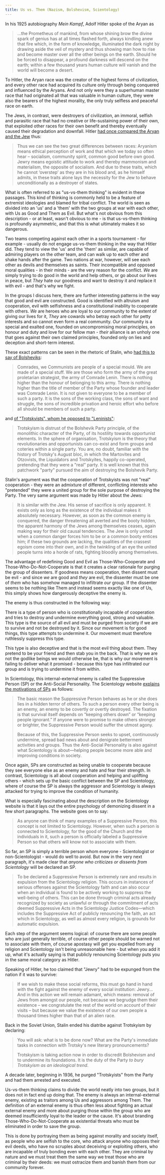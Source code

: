 ```yaml
---
title: Us vs. Them (Nazism, Bolshevism, Scientology)
---
```


In his 1925 autobiography *Mein Kampf*, Adolf Hitler spoke of the Aryan as

> ...the Prometheus of mankind, from whose shining brow the divine spark of genius has at all times flashed forth, always kindling anew that fire which, in the form of knowledge, illuminated the dark night by drawing aside the veil of mystery and thus showing man how to rise and become master over all the other beings on the earth. Should he be forced to disappear, a profound darkness will descend on the earth; within a few thousand years human culture will vanish and the world will become a desert.

<!--more-->To Hitler, the Aryan race was the creator of the highest forms of civilization, and every other race had acquired its culture only through being conquered and influenced by the Aryans. And not only were they a superhuman master race that had originated all that was valuable in human culture, they were also the bearers of the highest morality, the only truly selfless and peaceful race on earth.

The Jews, in contrast, were destroyers of civilization, an immoral, selfish and parasitic race that had no creative or life-sustaining power of their own, that exploited other races for their own benefit and thereby eventually caused their degradation and downfall. Hitler [had once compared the Aryan and the Jew](https://carolynyeager.net/why-we-are-antisemites-text-adolf-hitlers-1920-speech-hofbr%C3%A4uhaus) thus:

> Thus we can see the two great differences between races: Aryanism means ethical perception of work and that which we today so often hear – socialism, community spirit, common good before own good. Jewry means egoistic attitude to work and thereby mammonism and materialism, the opposite of socialism. And due to these traits, which he cannot ‘overstep’ as they are in his blood and, as he himself admits, in these traits alone lays the necessity for the Jew to behave unconditionally as a destroyer of states.

What is often referred to as "us-vs-them thinking" is evident in these passages. This kind of thinking is commonly held to be a feature of extremist ideologies and blamed for tribal conflict. The world is seen as divided into an 'us' and a 'them' with the two groups at war with each other, with Us as Good and Them as Evil. But what's not obvious from this description - or at least, wasn't obvious to me - is that us-vs-them thinking is profoundly asymmetric, and that this is what ultimately makes it so dangerous.

Two teams competing against each other in a sports tournament - for example - usually do not engage us-vs-them thinking in the way that Hitler did. They tend to view the 'us' and the 'them' as similar, are capable of admiring players on the other team, and can walk up to each other and shake hands after the game. Two nations at war, however, will see each other as devils and themselves as saints. Their incompatible and opposed moral qualities - in their minds - are the very reason for the conflict. *We* are simply trying to do good in the world and help others, or go about our lives in peace, but *They* hate our goodness and want to destroy it and replace it with evil - and that's why we fight.

In the groups I discuss here, there are further interesting patterns in the way that good and evil are constructed. Good is identified with altruism and cooperation, evil with selfishness and a constitutional inability to cooperate with others. *We* are heroes who are loyal to our community to the extent of giving our lives for it, *They* are cowards who betray each other for petty interests and so cannot even form a real community. *Our* community is a special and exalted one, founded on uncompromising moral principles, on honour and duty and love for our fellow man - *their* alliance is an unholy one that goes against their own claimed principles, founded only on lies and deception and short-term interest.

These exact patterns can be seen in the rhetoric of Stalin, who [had this to say of Bolsheviks](https://www.marxists.org/reference/archive/stalin/works/1924/01/30.htm):

> Comrades, we Communists are people of a special mould. We are made of a special stuff. We are those who form the army of the great proletarian strategist, the army of Comrade Lenin. There is nothing higher than the honour of belonging to this army. There is nothing higher than the title of member of the Party whose founder and leader was Comrade Lenin. It is not given to everyone to be a member of such a party. It is the sons of the working class, the sons of want and struggle, the sons of incredible privation and heroic effort who before all should be members of such a party.

and [of "Trotskyists", whom he opposed to "Leninists"](https://www.marxists.org/reference/archive/stalin/works/1924/11_19.htm):

> Trotskyism is distrust of the Bolshevik Party principle, of the monolithic character of the Party, of its hostility towards opportunist elements. In the sphere of organisation, Trotskyism is the theory that revolutionaries and opportunists can co-exist and form groups and coteries within a single party. You are, no doubt, familiar with the history of Trotsky's August bloc, in which the Martovites and Otzovists, the Liquidators and Trotskyites, happily co-operated, pretending that they were a "real" party. It is well known that this patchwork "party" pursued the aim of destroying the Bolshevik Party.

Stalin's argument was that the cooperation of Trotskyists was not "real" cooperation - they were an admixture of different, conflicting interests who "pretended" they were a united group for the sole purpose of destroying the Party. The very same argument was made by Hitler about the Jews:

> It is similar with the Jew. His sense of sacrifice is only apparent. It exists only as long as the existence of the individual makes it absolutely necessary. However, as soon as the common enemy is conquered, the danger threatening all averted and the booty hidden, the apparent harmony of the Jews among themselves ceases, again making way for their old causal tendencies. The Jew is only united when a common danger forces him to be or a common booty entices him; if these two grounds are lacking, the qualities of the crassest egoism come into their own, and in the twinkling of an eye the united people turns into a horde of rats, fighting bloodily among themselves.

The advantage of redefining Good and Evil as Those-Who-Cooperate and Those-Who-Do-Not-Cooperate is that it creates a clear rationale for purging the group of dissenters. If goodness means cooperation, then dissent must be evil - and since *we* are good and *they* are evil, the dissenter must be one of *them* who has somehow managed to infiltrate *our* group. If the dissenter seems to be nothing like Them and instead seems exactly like one of Us, this simply shows how dangerously deceptive the enemy is.

The enemy is thus constructed in the following way:

There is a type of person who is constitutionally incapable of cooperation and tries to destroy and undermine everything good, strong and valuable. This type is the source of all evil and must be purged from society if we are to survive and not be destroyed by it. Since our movement is for good things, this type attempts to undermine it. Our movement must therefore ruthlessly suppress this type.

This type is also deceptive and that is the most evil thing about them. They pretend to be your friend and then stab you in the back. That is why we are not the godlike beings we would otherwise be, that is why our movement is failing to deliver what it promised - because this type has infiltrated our group and is trying to undermine it from within.

In Scientology, this internal-external enemy is called the Suppressive Person (SP) or the Anti-Social Personality. The Scientology website [explains the motivations of SPs](https://www.scientology.in/faq/scientology-attitudes-and-practices/what-is-a-suppressive-person.html) as follows:

> The basic reason the Suppressive Person behaves as he or she does lies in a hidden terror of others. To such a person every other being is an enemy, an enemy to be covertly or overtly destroyed. The fixation is that survival itself depends on “keeping others down” or “keeping people ignorant.” If anyone were to promise to make others stronger or brighter, the Suppressive Person would suffer the utmost agony.
>
> Because of this, the Suppressive Person seeks to upset, continuously undermine, spread bad news about and denigrate betterment activities and groups. Thus the Anti-Social Personality is also against what Scientology is about—helping people become more able and improving conditions in society.

Once again, SPs are constructed as being unable to cooperate because they see everyone else as an enemy and hate and fear their strength. In contrast, Scientology is all about cooperation and helping and uplifting others - which sets up the basic conflict between the SP and Scientology, where of course the SP is always the aggressor and Scientology is always attacked for trying to improve the condition of humanity.

What is especially fascinating about the description on the Scientology website is that it lays out the entire psychology of demonizing dissent in a few short paragraphs. The website goes on to say:

> As anyone can think of many examples of a Suppressive Person, this concept is not limited to Scientology. However, when such a person is connected to Scientology, for the good of the Church and the individuals in it, such a person is officially labeled a Suppressive Person so that others will know not to associate with them.

So far, an SP is simply a terrible person whom everyone - Scientologist or non-Scientologist - would do well to avoid. But now in the very next paragraph, it's made clear that *anyone who criticizes or dissents from Scientology* will be declared an SP.

> To be declared a Suppressive Person is extremely rare and results in expulsion from the Scientology religion. This occurs in instances of serious offenses against the Scientology faith and can also occur when an individual is found to be actively working to suppress the well-being of others. This can be done through criminal acts already recognized by society as unlawful or through the commitment of acts deemed Suppressive Acts in the Scientology Justice Codes—which includes the Suppressive Act of publicly renouncing the faith, an act which in Scientology, as well as almost every religion, is grounds for automatic expulsion.

Each step of the argument seems logical: of course there are some people who are just generally terrible, of course other people should be warned not to associate with them, of course apostasy will get you expelled from any religion and Scientology isn't being unreasonable here - but when you add it up, what it's actually saying is that publicly renouncing Scientology puts you in the same moral category as Hitler.

Speaking of Hitler, he too claimed that "Jewry" had to be expunged from the nation if it was to survive:

> If we wish to make these social reforms, this must go hand in hand with the fight against the enemy of every social institution: Jewry... And in this action we will remain adamant, which means: removal of Jews from amongst our people, not because we begrudge them their existence – we congratulate the rest of the world on account of their visits – but because we value the existence of our own people a thousand times higher than that of an alien race.

Back in the Soviet Union, Stalin ended his diatribe against Trotskyism by declaring:

> You will ask: what is to be done now? What are the Party's immediate tasks in connection with Trotsky's new literary pronouncements?
>
> Trotskyism is taking action now in order to discredit Bolshevism and to undermine its foundations. It is the duty of the Party *to bury Trotskyism as an ideological trend*.

A decade later, beginning in 1936, he purged "Trotskyists" from the Party and had them arrested and executed.

Us-vs-them thinking claims to divide the world neatly into two groups, but it does not in fact end up doing that. The enemy is always an internal-external enemy, existing as traitors among Us and aggressors among Them. The definition of an external enemy is thus often less about fighting an actual external enemy and more about purging those within the group who are deemed insufficiently loyal to the leader or the cause. It's about branding Those-Who-Do-Not-Cooperate as existential threats who must be eliminated in order to save the group.

This is done by portraying them as being against morality and society itself, as people who are selfish to the core, who attack anyone who opposes their evil deeds, who have no scruples about deceiving or exploiting others, who are incapable of truly bonding even with each other. They are criminal by nature and we must treat them the same way we treat those who are criminal by their deeds: we must ostracize them and banish them from our community forever.